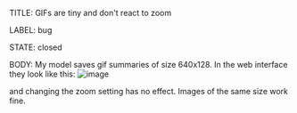 TITLE:
GIFs are tiny and don't react to zoom

LABEL:
bug

STATE:
closed

BODY:
My model saves gif summaries of size 640x128. In the web interface they look like this:
![image](https://user-images.githubusercontent.com/7031745/66306082-16e73100-e901-11e9-8feb-9acb4be421bf.png)

and changing the zoom setting has no effect. Images of the same size work fine.

